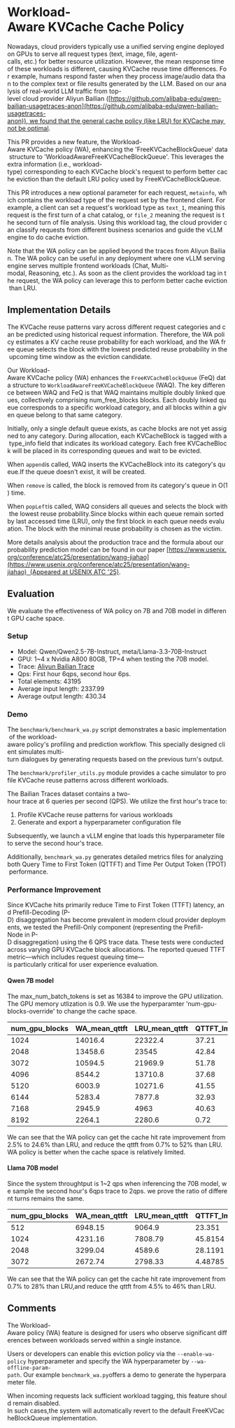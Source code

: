 # Workload-Aware KVCache Cache Policy

Nowadays, cloud providers typically use a unified serving engine deployed on GPUs to serve all request types (text, image, file, agent-calls, etc.) for better resource utilization. However, the mean response time of these workloads is different, causing KVCache reuse time differences. For example, humans respond faster when they process image/audio data than to the complex text or file results generated by the LLM. Based on our analysis of real-world LLM traffic from top-level cloud provider Aliyun Bailian ([https://github.com/alibaba-edu/qwen-bailian-usagetraces-anon](https://github.com/alibaba-edu/qwen-bailian-usagetraces-anon)), we found that the general cache policy (like LRU) for KVCache may not be optimal.

This PR provides a new feature, the Workload-Aware KVCache policy (WA), enhancing the 'FreeKVCacheBlockQueue' data structure to 'WorkloadAwareFreeKVCacheBlockQueue'. This leverages the extra information (i.e., workload-type) corresponding to each KVCache block's request to perform better cache eviction than the default LRU policy used by FreeKVCacheBlockQueue.

This PR introduces a new optional parameter for each request, `metainfo`, which contains the workload type of the request set by the frontend client. For example, a client can set a request's workload type as `text_1`, meaning this request is the first turn of a chat catalog, or `file_2` meaning the request is the second turn of file analysis. Using this workload tag, the cloud provider can classify requests from different business scenarios and guide the vLLM engine to do cache eviction.

Note that the WA policy can be applied beyond the traces from Aliyun Bailian. The WA policy can be useful in any deployment where one vLLM serving engine serves multiple frontend workloads (Chat, Multi-modal, Reasoning, etc.). As soon as the client provides the workload tag in the request, the WA policy can leverage this to perform better cache eviction than LRU.

## Implementation Details

The KVCache reuse patterns vary across different request categories and can be predicted using historical request information. Therefore, the WA policy estimates a KV cache reuse probability for each workload, and the WA free queue selects the block with the lowest predicted reuse probability in the upcoming time window as the eviction candidate.

Our Workload-Aware KVCache policy (WA) enhances the `FreeKVCacheBlockQueue` (FeQ) data structure to `WorkloadAwareFreeKVCacheBlockQueue` (WAQ). The key difference between WAQ and FeQ is that WAQ maintains multiple doubly linked queues, collectively comprising num\_free\_blocks blocks. Each doubly linked queue corresponds to a specific workload category, and all blocks within a given queue belong to that same category.

Initially, only a single default queue exists, as cache blocks are not yet assigned to any category. During allocation, each KVCacheBlock is tagged with a type\_info field that indicates its workload category. Each free KVCacheBlock will be placed in its corresponding queues and wait to be evicted.

When `append`is called, WAQ inserts the KVCacheBlock into its category's queue.If the queue doesn't exist, it will be created.

When `remove` is called, the block is removed from its category's queue in O(1) time.

When `popLeft`is called, WAQ considers all queues and selects the block with the lowest reuse probability.Since blocks within each queue remain sorted by last accessed time (LRU), only the first block in each queue needs evaluation. The block with the minimal reuse probability is chosen as the victim.

More details analysis about the production trace and the formula about our probability prediction model can be found in our paper [https://www.usenix.org/conference/atc25/presentation/wang-jiahao](https://www.usenix.org/conference/atc25/presentation/wang-jiahao)  (Appeared at USENIX ATC '25).

## Evaluation

We evaluate the effectiveness of WA policy on 7B and 70B model in different GPU cache space.

### Setup

- Model: Qwen/Qwen2.5-7B-Instruct, meta/Llama-3.3-70B-Instruct
- GPU: 1~4 x Nvidia A800 80GB, TP=4 when testing the 70B model.
- Trace: [Aliyun Bailian Trace](https://github.com/alibaba-edu/qwen-bailian-usagetraces-anon)
- Qps: First hour 6qps, second hour 6ps.
- Total elements: 43195
- Average input length: 2337.99
- Average output length: 430.34

### Demo

The `benchmark/benchmark_wa.py` script demonstrates a basic implementation of the workload-aware policy's profiling and prediction workflow. This specially designed client simulates multi-turn dialogues by generating requests based on the previous turn's output.

The `benchmark/profiler_utils.py` module provides a cache simulator to profile KVCache reuse patterns across different workloads.

The Bailian Traces dataset contains a two-hour trace at 6 queries per second (QPS). We utilize the first hour's trace to:

1. Profile KVCache reuse patterns for various workloads
2. Generate and export a hyperparameter configuration file

Subsequently, we launch a vLLM engine that loads this hyperparameter file to serve the second hour's trace.

Additionally, `benchmark_wa.py` generates detailed metrics files for analyzing both Query Time to First Token (QTTFT) and Time Per Output Token (TPOT) performance.

### Performance Improvement

Since KVCache hits primarily reduce Time to First Token (TTFT) latency, and Prefill-Decoding (P-D) disaggregation has become prevalent in modern cloud provider deployments, we tested the Prefill-Only component (representing the Prefill-Node in P-D disaggregation) using the 6 QPS trace data. These tests were conducted across varying GPU KVCache block allocations. The reported queued TTFT metric—which includes request queuing time—is particularly critical for user experience evaluation.

#### Qwen 7B model

The max\_num\_batch\_tokens is set as 16384 to improve the GPU utilization. The GPU memory utlization is 0.9. We use the hyperparamter 'num-gpu-blocks-override' to change the cache space.

| num\_gpu\_blocks | WA\_mean\_qttft | LRU\_mean\_qttft | QTTFT\_Improvement (%) | WA\_hit\_rate | LRU\_hit\_rate | Hit\_Rate\_Improvement (%) |
| --- | --- | --- | --- | --- | --- | --- |
| 1024 | 14016.4 | 22322.4 | 37.21 | 0.1381 | 0.1175 | 17.53 |
| 2048 | 13458.6 | 23545 | 42.84 | 0.1586 | 0.1281 | 23.81 |
| 3072 | 10594.5 | 21969.9 | 51.78 | 0.1753 | 0.1407 | 24.59 |
| 4096 | 8544.2 | 13710.8 | 37.68 | 0.1934 | 0.1566 | 23.5 |
| 5120 | 6003.9 | 10271.6 | 41.55 | 0.2054 | 0.1786 | 15.01 |
| 6144 | 5283.4 | 7877.8 | 32.93 | 0.2245 | 0.2068 | 8.56 |
| 7168 | 2945.9 | 4963 | 40.63 | 0.2392 | 0.2299 | 4.05 |
| 8192 | 2264.1 | 2280.6 | 0.72 | 0.256 | 0.2498 | 2.48 |

We can see that the WA policy can get the cache hit rate improvement from 2.5% to 24.6% than LRU, and reduce the qttft from 0.7% to 52% than LRU. WA policy is better when the cache space is relatively limited.

#### Llama 70B model

Since the system throughtput is 1~2 qps when inferencing the 70B model, we sample the second hour's 6qps trace to 2qps. we prove the ratio of different turns remains the same.

| num\_gpu\_blocks | WA\_mean\_qttft | LRU\_mean\_qttft | QTTFT\_Improvement (%) | WA\_hit\_rate | LRU\_hit\_rate | Hit\_Rate\_Improvement (%) |
| --- | --- | --- | --- | --- | --- | --- |
| 512 | 6948.15 | 9064.9 | 23.351 | 0.131199 | 0.109314 | 20.0207 |
| 1024 | 4231.16 | 7808.79 | 45.8154 | 0.166392 | 0.12963 | 28.3594 |
| 2048 | 3299.04 | 4589.6 | 28.1191 | 0.215587 | 0.201457 | 7.01393 |
| 3072 | 2672.74 | 2798.33 | 4.48785 | 0.261666 | 0.259961 | 0.655852 |

We can see that the WA policy can get the cache hit rate improvement from 0.7% to 28% than LRU,and reduce the qttft from 4.5% to 46% than LRU.

## Comments

The Workload-Aware policy (WA) feature is designed for users who observe significant differences between workloads served within a single instance.

Users or developers can enable this eviction policy via the `--enable-wa-policy` hyperparameter and specify the WA hyperparameter by `--wa-offline-param-path`. Our example `benchmark_wa.py`offers a demo to generate the hyperparameter file.

When incoming requests lack sufficient workload tagging, this feature should remain disabled.
In such cases,the system will automatically revert to the default FreeKVCacheBlockQueue implementation.
